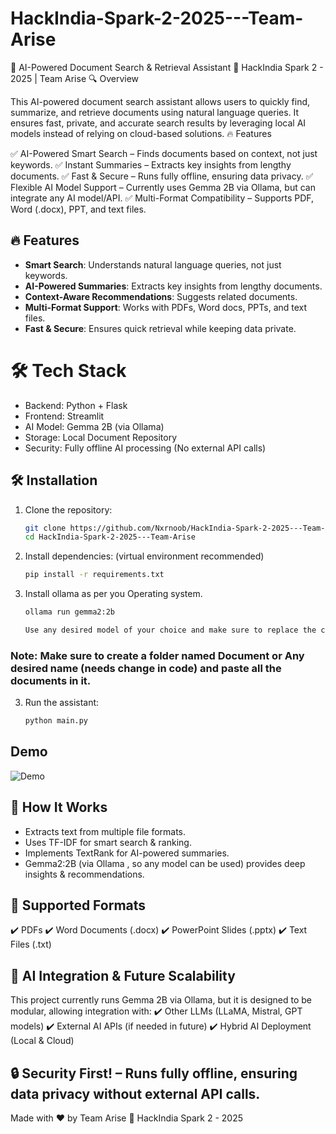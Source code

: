 # HackIndia-Spark-2-2025---Team-Arise
📄 AI-Powered Document Search & Retrieval Assistant
🚀 HackIndia Spark 2 - 2025 | Team Arise
🔍 Overview

This AI-powered document search assistant allows users to quickly find, summarize, and retrieve documents using natural language queries. It ensures fast, private, and accurate search results by leveraging local AI models instead of relying on cloud-based solutions.
🔥 Features

✅ AI-Powered Smart Search – Finds documents based on context, not just keywords.
✅ Instant Summaries – Extracts key insights from lengthy documents.
✅ Fast & Secure – Runs fully offline, ensuring data privacy.
✅ Flexible AI Model Support – Currently uses Gemma 2B via Ollama, but can integrate any AI model/API.
✅ Multi-Format Compatibility – Supports PDF, Word (.docx), PPT, and text files.
 

## 🔥 Features  
- **Smart Search**: Understands natural language queries, not just keywords.  
- **AI-Powered Summaries**: Extracts key insights from lengthy documents.  
- **Context-Aware Recommendations**: Suggests related documents.  
- **Multi-Format Support**: Works with PDFs, Word docs, PPTs, and text files.  
- **Fast & Secure**: Ensures quick retrieval while keeping data private.  

# 🛠️ Tech Stack

- Backend: Python + Flask
- Frontend: Streamlit
- AI Model: Gemma 2B (via Ollama)
- Storage: Local Document Repository
- Security: Fully offline AI processing (No external API calls)

## 🛠️ Installation  
1. Clone the repository:  
   ```sh
   git clone https://github.com/Nxrnoob/HackIndia-Spark-2-2025---Team-Arise.git
   cd HackIndia-Spark-2-2025---Team-Arise

2. Install dependencies:
   (virtual environment recommended)     

    ```sh
   pip install -r requirements.txt

3. Install ollama as per you Operating system.
    ```sh
   ollama run gemma2:2b

   Use any desired model of your choice and make sure to replace the current one in the code.

### Note: Make sure to create a folder named Document or Any desired name (needs change in code) and paste all the documents in it.

3. Run the assistant:

    ```sh
   python main.py

## Demo 
   
   ![Demo](assets/output.gif)


## 🧠 How It Works

- Extracts text from multiple file formats.
- Uses TF-IDF for smart search & ranking.
- Implements TextRank for AI-powered summaries.
- Gemma2:2B (via Ollama , so any model can be used) provides deep insights & recommendations.

## 📂 Supported Formats

✔️ PDFs
✔️ Word Documents (.docx)
✔️ PowerPoint Slides (.pptx)
✔️ Text Files (.txt)

## 🤖 AI Integration & Future Scalability

This project currently runs Gemma 2B via Ollama, but it is designed to be modular, allowing integration with:
✔️ Other LLMs (LLaMA, Mistral, GPT models)
✔️ External AI APIs (if needed in future)
✔️ Hybrid AI Deployment (Local & Cloud)

## 🔒 Security First! – Runs fully offline, ensuring data privacy without external API calls.
Made with ❤️ by Team Arise
🎯 HackIndia Spark 2 - 2025
